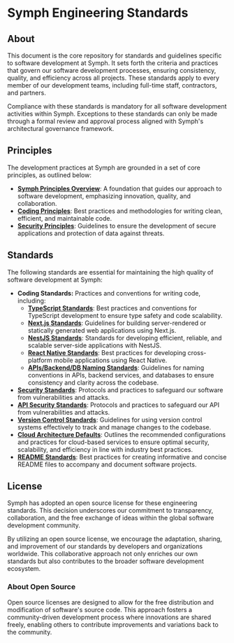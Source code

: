 # Symph Engineering Standards

## About

This document is the core repository for standards and guidelines specific to software development at Symph. It sets forth the criteria and practices that govern our software development processes, ensuring consistency, quality, and efficiency across all projects. These standards apply to every member of our development teams, including full-time staff, contractors, and partners.

Compliance with these standards is mandatory for all software development activities within Symph. Exceptions to these standards can only be made through a formal review and approval process aligned with Symph's architectural governance framework.

## Principles

The development practices at Symph are grounded in a set of core principles, as outlined below:

- [**Symph Principles Overview**](/principles/symph_principles_overview.md): A foundation that guides our approach to software development, emphasizing innovation, quality, and collaboration.
- [**Coding Principles**](/principles/coding_principles.md): Best practices and methodologies for writing clean, efficient, and maintainable code.
- [**Security Principles**](/principles/security_principles.md): Guidelines to ensure the development of secure applications and protection of data against threats.

## Standards

The following standards are essential for maintaining the high quality of software development at Symph:

- **Coding Standards:** Practices and conventions for writing code, including:
    - [**TypeScript Standards**](/standards/typescript_standards.md): Best practices and conventions for TypeScript development to ensure type safety and code scalability.
    - [**Next.js Standards**](/standards/nextjs_standards.md): Guidelines for building server-rendered or statically generated web applications using Next.js.
    - [**NestJS Standards**](/standards/nestjs_standards.md): Standards for developing efficient, reliable, and scalable server-side applications with NestJS.
    - [**React Native Standards**](/standards/react_native_standards.md): Best practices for developing cross-platform mobile applications using React Native.
    - [**APIs/Backend/DB Naming Standards**](/standards/apis_backend_db_naming_standards.md): Guidelines for naming conventions in APIs, backend services, and databases to ensure consistency and clarity across the codebase.
- [**Security Standards**](/standards/security_standards.md): Protocols and practices to safeguard our software from vulnerabilities and attacks.
- [**API Security Standards**](/standards/api_security_standards.md): Protocols and practices to safeguard our API from vulnerabilities and attacks.
- [**Version Control Standards**](/standards/version_control_standards.md): Guidelines for using version control systems effectively to track and manage changes to the codebase.
- [**Cloud Architecture Defaults**](/standards/cloud_defaults.md): Outlines the recommended configurations and practices for cloud-based services to ensure optimal security, scalability, and efficiency in line with industry best practices.
- [**README Standards**](/standards/readme_standards.md): Best practices for creating informative and concise README files to accompany and document software projects.

## License

Symph has adopted an open source license for these engineering standards. This decision underscores our commitment to transparency, collaboration, and the free exchange of ideas within the global software development community.

By utilizing an open source license, we encourage the adaptation, sharing, and improvement of our standards by developers and organizations worldwide. This collaborative approach not only enriches our own standards but also contributes to the broader software development ecosystem.

### About Open Source

Open source licenses are designed to allow for the free distribution and modification of software's source code. This approach fosters a community-driven development process where innovations are shared freely, enabling others to contribute improvements and variations back to the community.
